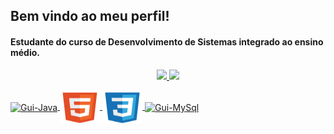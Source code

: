 ## Bem vindo ao meu perfil!
#### Estudante do curso de Desenvolvimento de Sistemas integrado ao ensino médio.
<div align="center">
  <a href="https://github.com/guilhermegarrote">
  <img height="180em" src="https://github-readme-stats.vercel.app/api?username=guilhermegarrote&show_icons=true&theme=radical&include_all_commits=true&count_private=true"/>
  <img height="180em" src="https://github-readme-stats.vercel.app/api/top-langs/?username=guilhermegarrote&layout=compact&langs_count=7&theme=radical"/>
</div>
<div style="display: inline_block"><br>
  <img align="center" alt="Gui-Java" height="50" width="64" src="https://icongr.am/devicon/java-original.svg?size=128&color=currentColor">
  <img align="center" alt="Gui-HTML" height="50" width="64" src="https://raw.githubusercontent.com/devicons/devicon/master/icons/html5/html5-original.svg">
  <img align="center" alt="Gui-CSS" height="50" width="64" src="https://raw.githubusercontent.com/devicons/devicon/master/icons/css3/css3-original.svg">
  <img align="center" alt="Gui-MySql" height="50" width="64" src="https://icongr.am/devicon/mysql-original.svg?size=128&color=currentColor">
</div>
